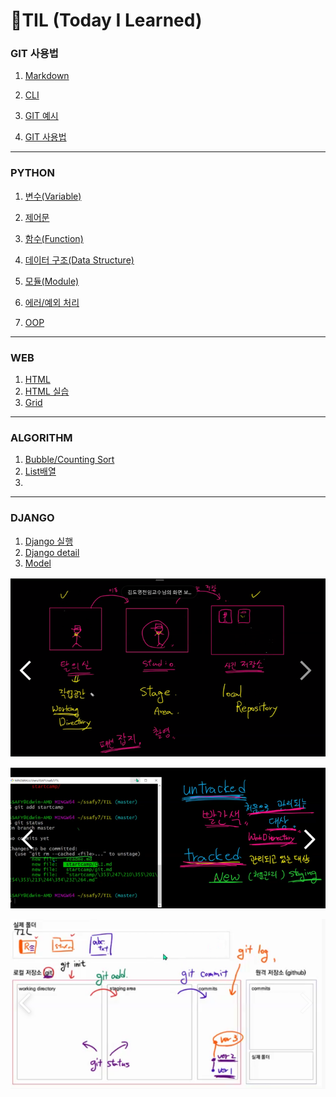 <h1>🌱TIL (Today I Learned)</h1>

### GIT 사용법

1. [Markdown](startcamp/마크다운md)
2. [CLI](startcamp/CLI.md)

3. [GIT 예시](startcamp/git예시.md)

4. [GIT 사용법](startcamp/Git.md)

-----

### PYTHON

1. [변수(Variable)](Python/변수(Variable).md)

2. [제어문](Python/제어문(조건문,반복문).md)
3. [함수(Function)](Python/함수(function).md)
4. [데이터 구조(Data Structure)](Python/데이터구조(DataStructure).md)
5. [모듈(Module)](Python/모듈(Module).md)
6. [에러/예외 처리](Python/에러,예외처리(Error,ExceptionHandling).md)
7. [OOP](Python/OOP.md)

-----

### WEB

1. [HTML](Web/HTML.md)
2. [HTML 실습](Web/HTML+.md)
3. [Grid](Web/grid.md)

----

### ALGORITHM

1. [Bubble/Counting Sort](Algorithm/Bubble,Counting_sort.md)
2. [List배열](Algorithm/List.md)
3. 

---

### DJANGO

1. [Django 실행](Django/Django.md)
2. [Django detail](Django/Djangodetail.md)
2. [Model](Django/Model.md)



![image-20220113160122362](readme.assets/image-20220113160217951.png)

![image-20220113160135217](readme.assets/image-20220113160135217.png)

![image-20220113160145935](readme.assets/image-20220113160145935.png)

